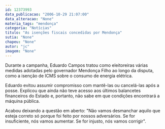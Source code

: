 ```yaml
---
id: 12373993
data_publicacao: "2006-10-29 21:07:00"
data_alteracao: "None"
materia_tags: "mendonça"
categoria: "Notícias"
titulo: "As isenções fiscais concedidas por Mendonça"
sutia: "None"
chapeu: "None"
autor: "jc"
imagem: "None"
---
```

<p>Durante a campanha, Eduardo Campos tratou como eleitoreiras v&aacute;rias medidas adotadas pelo governador Mendon&ccedil;a Filho ao longo da disputa, como a isen&ccedil;&atilde;o de ICMS sobre o consumo de energia el&eacute;trica.</p>
<p>Eduardo evitou assumir compromisso com mant&ecirc;-las ou cancel&aacute;-las ap&oacute;s a posse. Explicou que ainda n&atilde;o teve acesso aos &uacute;ltimos balancetes financeiros do Estado e, portanto, n&atilde;o sabe em que condi&ccedil;&otilde;es encontrar&aacute; a m&aacute;quina p&uacute;blica.</p>
<p>Acabou deixando a quest&atilde;o em aberto: "N&atilde;o vamos desmanchar aquilo que esteja correto s&oacute; porque foi feito por nossos advers&aacute;rios. Se for insuficiente, n&oacute;s vamos aumentar. Se for injusto, n&oacute;s vamos corrigir".</p>
